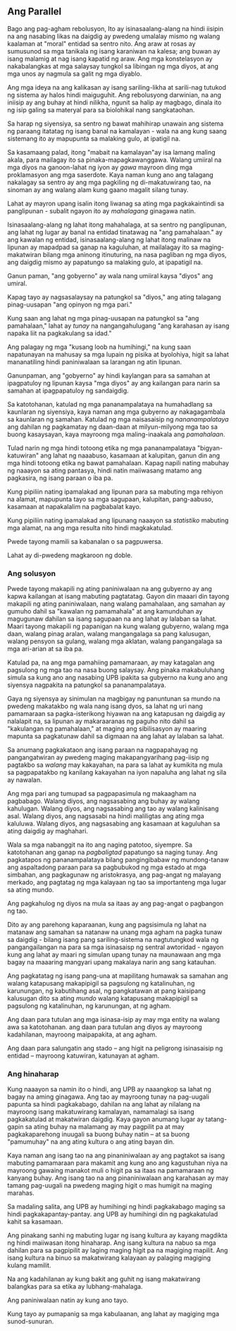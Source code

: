 ## Ang Parallel

Bago ang pag-agham rebolusyon, Ito ay isinasaalang-alang na hindi iisipin na ang nasabing likas na daigdig ay pwedeng umalalay mismo ng walang kaalaman at "moral" entidad sa sentro nito. Ang araw at rosas ay sumusunod sa mga tanikala ng isang karaniwan na kalesa; ang buwan ay isang malamig at nag isang kapatid ng araw. Ang mga konstelasyon ay nakabalangkas at mga salaysay tungkol sa libingan ng mga diyos, at ang mga unos ay nagmula sa galit ng mga diyablo.

Ang mga ideya na ang kalikasan ay isang sariling-likha at sarili-nag tutukod ng sistema ay halos hindi maiguguhit. Ang rebolusyong darwinian, na ang iniisip ay ang buhay at hindi nilikha, ngunit sa halip ay magbago, dinala ito ng isip galing sa materyal para sa biolohikal nang sangkataohan.

Sa harap ng siyensiya, sa sentro ng bawat mahihirap unawain ang sistema ng paraang itatatag ng isang banal na kamalayan - wala na ang kung saang sistemang ito ay mapupunta sa malaking gulo, at ipatigil na.

Sa kasamaang palad, itong "mabait na kamalayan"ay isa lamang maling akala, para mailagay ito sa pinaka-mapagkawanggawa. Walang umiiral na mga diyos na ganoon-lahat ng iyon ay *gawa* mayroon ding mga proklamasyon ang mga saserdote. Kaya naman kung ano ang talagang nakalagay sa sentro ay ang mga pagkiling ng di-makatuwirang tao, na sinoman ay ang walang alam kung gaano magalit silang tunay.

Lahat ay mayron upang isalin itong liwanag sa ating mga pagkakaintindi sa panglipunan - subalit ngayon ito ay *mahalagang* ginagawa natin.

Isinasaalang-alang ng lahat itong mahahalaga, at sa sentro ng panglipunan, ang lahat ng lugar ay banal na entidad tinatawag na "ang pamahalaan." ay ang kawalan ng entidad, isinasaalang-alang ng lahat itong malinaw na lipunan ay mapadpad sa ganap na kaguluhan, at mailalagay ito sa maging-makatwiran bilang mga aninong itinuturing, na nasa pagliban ng mga diyos, ang daigdig mismo ay papatungo sa malaking gulo, at ipapatigil na.

Ganun paman, "ang gobyerno" ay wala nang umiiral kaysa "diyos" ang umiral.

Kapag tayo ay nagsasalaysay na patungkol sa "diyos," ang ating talagang pinag-uusapan "ang opinyon ng mga pari."

Kung saan ang lahat ng mga pinag-uusapan na patungkol sa "ang pamahalaan," lahat ay *tunay* na nangangahulugang "ang karahasan ay isang napaka liit na pagkakulang sa idad."

Ang palagay ng mga "kusang loob na humihingi," na kung saan napatunayan na mahusay sa mga lupain ng pisika at byolohiya, higit sa lahat mananatiling hindi paniniwalaan sa larangan ng atin lipunan.

Ganunpaman, ang "gobyerno" ay hindi kaylangan para sa samahan at ipagpatuloy ng lipunan kaysa "mga diyos" ay ang kailangan para narin sa samahan at ipagpapatuloy ng sandaigdig.

Sa katotohanan, katulad ng mga pananampalataya na humahadlang sa kaunlaran ng siyensiya, kaya naman ang mga gubyerno ay nakagagambala sa kaunlaran ng samahan. Katulad ng mga naisasaisip ng *nananampalataya* ang dahilan ng pagkamatay ng daan-daan at milyun-milyong mga tao sa buong kasaysayan, kaya mayroong mga maling-inaakala ang *pamahalaan*.

Tulad narin ng mga hindi totoong etika ng mga pananampalataya "bigyan-katuwiran" ang lahat ng naaabuso, kasamaan at kalupitan, ganun din ang mga hindi totoong etika ng bawat pamahalaan. Kapag napili nating mabuhay ng naaayon sa ating pantasya, hindi natin maiiwasang matamo ang pagkasira, ng isang paraan o iba pa.

Kung pipiliin nating ipamalakad ang lipunan para sa mabuting mga rehiyon na alamat, mapupunta tayo sa mga sagupaan, kalupitan, pang-aabuso, kasamaan at napakalalim na pagbabalat kayo.

Kung pipiliin nating ipamalakad ang lipunang naaayon sa *statistiko* mabuting mga alamat, na ang mga resulta nito hindi magkakatulad.

Pwede tayong mamili sa kabanalan o sa pagpuwersa.

Lahat ay di-pwedeng magkaroon ng doble.

### Ang solusyon

Pwede tayong makapili ng ating paniniwalaan na ang gubyerno ay ang kapwa kailangan at isang mabuting pagtatatag. Gayon din maaari din tayong makapili ng ating paniniwalaan, nang walang pamahalaan, ang samahan ay gumuho dahil sa "kawalan ng pamamahala" at ang kamunduhan ay magugunaw dahilan sa isang sagupaan na ang lahat ay lalaban sa lahat. Maari tayong makapili ng papanigan na kung walang gubyerno, walang mga daan, walang pinag aralan, walang mangangalaga sa pang kalusugan, walang pensyon sa gulang, walang mga aklatan, walang pangangalaga sa mga ari-arian at sa iba pa.

Katulad pa, na ang mga pamahiing pamamaraan, ay may katagalan ang pagsulong ng mga tao na nasa buong salaysay. Ang pinaka makabuluhang simula sa kung ano ang nasabing UPB ipakita sa gubyerno na kung ano ang siyensya nagpakita na patungkol sa pananampalataya.

Gaya ng siyensya ay sinimulan na magbigay ng panuntunan sa mundo na pwedeng makatakbo ng wala nang isang dyos, sa lahat ng uri nang pamamaraan sa pagka-isterikong hiyawan na ang katapusan ng daigdig ay nalalapit na, sa lipunan ay makaraaranas ng paguho nito dahil sa "kakulangan ng pamahalaan," at maging ang sibilisasyon ay maaring mapunta sa pagkatunaw dahil sa digmaan na ang lahat ay lalaban sa lahat.

Sa anumang pagkakataon ang isang paraan na nagpapahayag ng pangangatwiran ay pwedeng maging makapangyarihang pag-iisip ng pagtakbo sa *walang* may kakayahan, na para sa lahat ay kumikita ng mula sa pagpapatakbo ng kanilang kakayahan na iyon napaluha ang lahat ng sila ay nawalan.

Ang mga pari ang tumupad sa pagpapasimula ng makaagham na pagbabago. Walang diyos, ang nagsasabing ang buhay ay walang kahulugan. Walang diyos, ang nagsasabing ang tao ay walang kalinisang asal. Walang diyos, ang nagsasabi na hindi maliligtas ang ating mga kaluluwa. Walang diyos, ang nagsasabing ang kasamaan at kaguluhan sa ating daigdig ay maghahari.

Wala sa mga nabanggit na ito ang naging patotoo, siyempre. Sa katotohanan ang ganap na *pagbaligtad* papatungo sa naging tunay. Ang pagkatapos ng pananampalataya bilang pangingibabaw ng mundong-tanaw ang aspaltadong paraan para sa pagbubukod ng mga estado at mga simbahan, ang pagkagunaw ng aristokrasya, ang pag-angat ng malayang merkado, ang pagtatag ng mga kalayaan ng tao sa importanteng mga lugar sa ating mundo.

Ang pagkahulog ng diyos na mula sa itaas ay ang pag-angat o pagbangon ng tao.

Dito ay ang parehong kaparaanan, kung ang pagsisimula ng lahat na matanaw ang samahan sa natanaw na unang mga agham na pagka tunaw sa daigdig - bilang isang pang sariling-sistema na nagtutungkod wala ng pangangailangan na para sa mga isinasaisp ng sentral awtoridad - ngayon kung ang lahat ay maari ng simulan upang tunay na maunawaan ang mga bagay na maaaring mangyari upang makalaya narin ang sang katauhan.

Ang pagkatatag ng isang pang-una at mapilitang humawak sa samahan ang walang katapusang makapipigil sa pagsulong ng katalinuhan, ng karunungan, ng kabutihang asal, ng pangkatawan at pang kaisipang kalusugan dito sa ating *mundo* walang katapusang makapipigil sa pagsulong ng katalinuhan, ng karunungan, at ng agham.

Ang daan para tutulan ang mga isinasa-isip ay may mga entity na walang awa sa katotohanan. ang daan para tutulan ang diyos ay mayroong kadahilanan, mayroong maipapakita, at ang agham.

Ang daan para salungatin ang stado – ang higit na peligrong isinasaisip ng entidad – mayroong katuwiran, katunayan at agham.

### Ang hinaharap

Kung naaayon sa namin ito o hindi, ang UPB ay naaangkop sa lahat ng bagay na aming ginagawa. Ang tao ay mayroong tunay na pag-uugali papunta sa hindi pagkakabago, dahilan na ang lahat ay nilalang na mayroong isang makatuwirang kamalayan, namamalagi sa isang pagkakatulad at makatwiran daigdig. Kaya gayon anumang lugar ay tatang-gapin sa ating buhay na malamang ay may pagpilit pa at may pagkakaparehong inuugali sa buong buhay natin – at sa buong "pamumuhay" na ang ating kultura o ang ating bayan din.

Kaya naman ang isang tao na ang pinaniniwalaan ay ang pagtakot sa isang mabuting pamamaraan para makamit ang kung ano ang kagustuhan niya na mayroong gawaing manakot muli o higit pa sa itaas na pamamaraan ng kanyang buhay. Ang isang tao na ang pinaniniwalaan ang karahasan ay may tamang pag-uugali na pwedeng maging higit o mas humigit na maging marahas.

Sa madaling salita, ang UPB ay humihingi ng hindi pagkakabago maging sa hindi pagkakapantay-pantay. ang UPB ay humihingi din ng pagkakatulad kahit sa kasamaan.

Ang pinakang sanhi ng mabuting lugar ng isang kultura ay kayang magdikta ng hindi maiiwasan itong hinaharap. Ang isang kultura na nabuo sa mga dahilan para sa pagpipilit ay laging maging higit pa na magiging mapilit. Ang isang kultura na binuo sa makatwirang kalayaan ay palaging magiging kulang mamilit.

Na ang kadahilanan ay kung bakit ang guhit ng isang makatwirang balangkas para sa etika ay lubhang-mahalaga.

Ang paniniwalaan natin ay kung ano tayo.

Kung tayo ay pumapanig sa mga kabulaanan, ang lahat ay magiging mga sunod-sunuran.